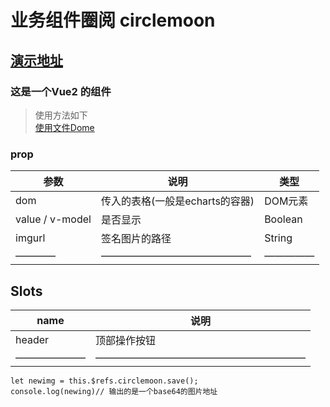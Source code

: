 # 业务组件圈阅 circlemoon

## [演示地址](https://chenliwen123.github.io/circlemoon/dist/#/) 

### 这是一个Vue2 的组件

> 使用方法如下 <br>
> [使用文件Dome](https://github.com/chenliwen123/circlemoon/blob/main/index.vue)

### prop

| 参数        | 说明    |  类型   |
| -------    | -----  | ---- |
| dom        | 传入的表格(一般是echarts的容器)      |   DOM元素    |
| value / v-model | 是否显示      |   Boolean    |
| imgurl        | 签名图片的路径     |   String    |
————| ———————————————|—————

## Slots 

| name        | 说明    | 
| -------    | -----  | 
| header     | 顶部操作按钮
———————|—————————————————————

```
let newimg = this.$refs.circlemoon.save();
console.log(newing)// 输出的是一个base64的图片地址
```